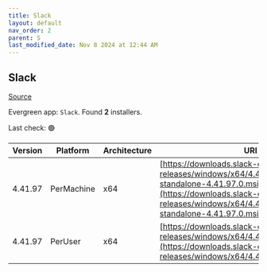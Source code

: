 ```yaml
---
title: Slack
layout: default
nav_order: 2
parent: S
last_modified_date: Nov 8 2024 at 12:44 AM
---
```


## Slack

[Source](https://slack.com/intl/en-au/help/articles/212475728-Deploy-Slack-via-Microsoft-Installer)

Evergreen app: `Slack`. Found **2** installers.

Last check: 🟢

| Version | Platform   | Architecture | URI                                                                                                                                                                                                          |
| ------- | ---------- | ------------ | ------------------------------------------------------------------------------------------------------------------------------------------------------------------------------------------------------------ |
| 4.41.97 | PerMachine | x64          | [https://downloads.slack-edge.com/desktop-releases/windows/x64/4.41.97/slack-standalone-4.41.97.0.msi](https://downloads.slack-edge.com/desktop-releases/windows/x64/4.41.97/slack-standalone-4.41.97.0.msi) |
| 4.41.97 | PerUser    | x64          | [https://downloads.slack-edge.com/desktop-releases/windows/x64/4.41.97/SlackSetup.msi](https://downloads.slack-edge.com/desktop-releases/windows/x64/4.41.97/SlackSetup.msi)                                 |
